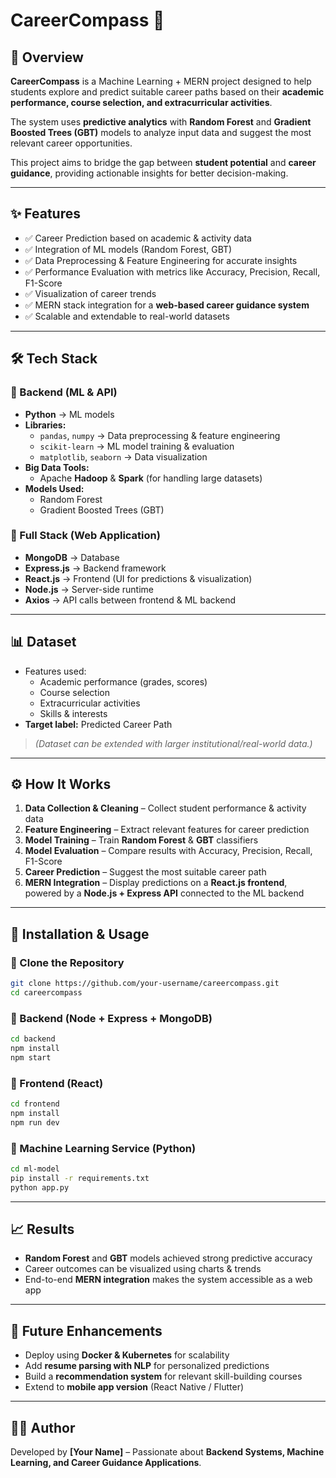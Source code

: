 # CareerCompass 🧭  

## 📌 Overview  
**CareerCompass** is a Machine Learning + MERN project designed to help students explore and predict suitable career paths based on their **academic performance, course selection, and extracurricular activities**.  

The system uses **predictive analytics** with **Random Forest** and **Gradient Boosted Trees (GBT)** models to analyze input data and suggest the most relevant career opportunities.  

This project aims to bridge the gap between **student potential** and **career guidance**, providing actionable insights for better decision-making.  

---

## ✨ Features  
- ✅ Career Prediction based on academic & activity data  
- ✅ Integration of ML models (Random Forest, GBT)  
- ✅ Data Preprocessing & Feature Engineering for accurate insights  
- ✅ Performance Evaluation with metrics like Accuracy, Precision, Recall, F1-Score  
- ✅ Visualization of career trends  
- ✅ MERN stack integration for a **web-based career guidance system**  
- ✅ Scalable and extendable to real-world datasets  

---

## 🛠️ Tech Stack  

### 🔹 Backend (ML & API)  
- **Python** → ML models  
- **Libraries:**  
  - `pandas`, `numpy` → Data preprocessing & feature engineering  
  - `scikit-learn` → ML model training & evaluation  
  - `matplotlib`, `seaborn` → Data visualization  
- **Big Data Tools:**  
  - Apache **Hadoop** & **Spark** (for handling large datasets)  
- **Models Used:**  
  - Random Forest  
  - Gradient Boosted Trees (GBT)  

### 🔹 Full Stack (Web Application)  
- **MongoDB** → Database  
- **Express.js** → Backend framework  
- **React.js** → Frontend (UI for predictions & visualization)  
- **Node.js** → Server-side runtime  
- **Axios** → API calls between frontend & ML backend  

---

## 📊 Dataset  
- Features used:  
  - Academic performance (grades, scores)  
  - Course selection  
  - Extracurricular activities  
  - Skills & interests  
- **Target label:** Predicted Career Path  

> *(Dataset can be extended with larger institutional/real-world data.)*  

---

## ⚙️ How It Works  
1. **Data Collection & Cleaning** – Collect student performance & activity data  
2. **Feature Engineering** – Extract relevant features for career prediction  
3. **Model Training** – Train **Random Forest** & **GBT** classifiers  
4. **Model Evaluation** – Compare results with Accuracy, Precision, Recall, F1-Score  
5. **Career Prediction** – Suggest the most suitable career path  
6. **MERN Integration** – Display predictions on a **React.js frontend**, powered by a **Node.js + Express API** connected to the ML backend  

---

## 🚀 Installation & Usage  

### 🔹 Clone the Repository  
```bash
git clone https://github.com/your-username/careercompass.git
cd careercompass
```

### 🔹 Backend (Node + Express + MongoDB)  
```bash
cd backend
npm install
npm start
```

### 🔹 Frontend (React)  
```bash
cd frontend
npm install
npm run dev
```

### 🔹 Machine Learning Service (Python)  
```bash
cd ml-model
pip install -r requirements.txt
python app.py
```

---

## 📈 Results  
- **Random Forest** and **GBT** models achieved strong predictive accuracy  
- Career outcomes can be visualized using charts & trends  
- End-to-end **MERN integration** makes the system accessible as a web app  

---

## 🔮 Future Enhancements  
- Deploy using **Docker & Kubernetes** for scalability  
- Add **resume parsing with NLP** for personalized predictions  
- Build a **recommendation system** for relevant skill-building courses  
- Extend to **mobile app version** (React Native / Flutter)  

---

## 👨‍💻 Author  
Developed by **[Your Name]** – Passionate about **Backend Systems, Machine Learning, and Career Guidance Applications**.  
